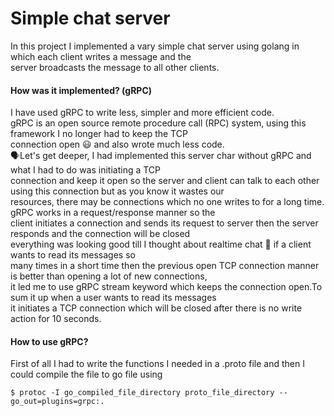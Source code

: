 # Simple chat server 

In this project I implemented a vary simple chat server using golang in which each client writes a message and the <br/>
server broadcasts the message to all other clients. <br/>

#### How was it implemented? (gRPC)
I have used gRPC to write less, simpler and more efficient code. <br/>
gRPC is an open source remote procedure call (RPC) system, using this framework I no longer had to keep the TCP <br/>
connection open :smiley: and also wrote much less code.<br/>
:speaking_head:Let's get deeper, I had implemented this server char without gRPC and what I had to do was initiating a TCP <br/>
connection and keep it open so the server and client can talk to each other using this connection but as you know it wastes our <br/>
resources, there may be connections which no one writes to for a long time. gRPC works in a request/response manner so the<br>
client initiates a connection and sends its request to server then the server responds and the connection will be closed <br/>
everything was looking good till I thought about realtime chat :thinking: if a client wants to read its messages so <br/>
many times in a short time then the previous open TCP connection manner is better than opening a lot of new connections,<br/>
it led me to use gRPC stream keyword which keeps the connection open.To sum it up when a user wants to read its messages <br/>
it initiates a TCP connection which will be closed after there is no write action for 10 seconds.
 


#### How to use gRPC?
First of all I had to write the functions I needed in a .proto file and then I could compile the file to go file using

````
$ protoc -I go_compiled_file_directory proto_file_directory --go_out=plugins=grpc:.
```` 


